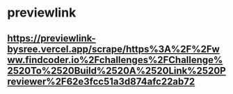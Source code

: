 # previewlink

## https://previewlink-bysree.vercel.app/scrape/https%3A%2F%2Fwww.findcoder.io%2Fchallenges%2FChallenge%2520To%2520Build%2520A%2520Link%2520Previewer%2F62e3fcc51a3d874afc22ab72

